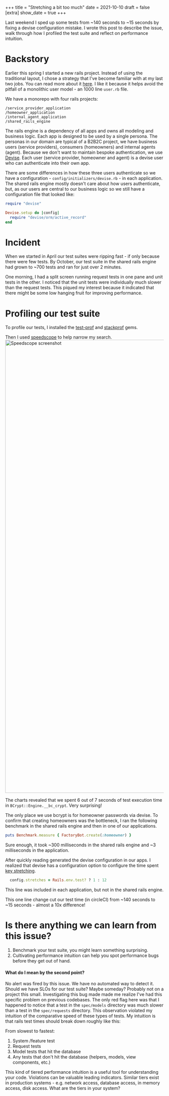 +++
title = "Stretching a bit too much"
date = 2021-10-10
draft = false
[extra]
show_date = true
+++

Last weekend I sped up some tests from ~140 seconds to ~15 seconds by fixing a devise configuration mistake. I wrote this post to describe the issue, walk through how I profiled the test suite and reflect on performance intuition.

# Backstory

Earlier this spring I started a new rails project. Instead of using the traditional layout, I chose a strategy that I've become familiar with at my last two jobs. You can read more about it [here](https://betterment.engineering/whats-the-best-authorization-framework-none-at-all-9bd315c3729b). I like it because it helps avoid the pitfall of a monolithic user model - an 1000 line `user.rb` file.

We have a monorepo with four rails projects:
```
/service_provider_application
/homeowner_application
/internal_agent_application
/shared_rails_engine
```
The rails engine is a dependency of all apps and owns all modeling and business logic. Each app is designed to be used by a single persona. The personas in our domain are typical of a B2B2C project, we have business users (service providers), consumers (homeowners) and internal agents (agent).  Because we don't want to maintain bespoke authentication, we use [Devise](https://github.com/heartcombo/devise). Each user (service provider, homeowner and agent) is a devise user who can authenticate into their own app.

There are some differences in how these three users authenticate so we have a configuration - `config/initializers/devise.rb` - in each application. The shared rails engine mostly doesn't care about how users authenticate, but, as our users are central to our business logic so we still have a configuration file that looked like:
```rb
require "devise"

Devise.setup do |config|
  require "devise/orm/active_record"
end
```

# Incident

When we started in April our test suites were ripping fast - if only because there were few tests. By October, our test suite in the shared rails engine had grown to ~700 tests and ran for just over 2 minutes.

One morning, I had a split screen running request tests in one pane and unit tests in the other. I noticed that the unit tests were individually much slower than the request tests. This piqued my interest because it indicated that there might be some low hanging fruit for improving performance.

# Profiling our test suite

To profile our tests, I installed the [test-prof](https://github.com/test-prof/test-prof) and [stackprof](https://github.com/tmm1/stackprof) gems.

Then I used [speedscope](https://www.speedscope.app/) to help narrow my search.
<img width="1434" alt="Speedscope screenshot" src="/speedscope_screenshot.png">

The charts revealed that we spent 6 out of 7 seconds of test execution time in `BCrypt::Engine.__bc_crypt`. Very surprising!

The only place we use bcrypt is for homeowner passwords via devise.
To confirm that creating homeowners was the bottleneck, I ran the following benchmark in the shared rails engine and then in one of our applications.
```rb
puts Benchmark.measure { FactoryBot.create(:homeowner) }
```

Sure enough, it took ~300 milliseconds in the shared rails engine and ~3 milliseconds in the application. 

After quickly reading generated the devise configuration in our apps. I realized that devise has a configuration option to configure the time spent [key stretching](https://en.wikipedia.org/wiki/Key_stretching).

```rb
  config.stretches = Rails.env.test? ? 1 : 12
```

This line was included in each application, but not in the shared rails engine.

This one line change cut our test time (in circleCI) from ~140 seconds to ~15 seconds - almost a 10x difference! 

# Is there anything we can learn from this issue? 
1. Benchmark your test suite, you might learn something surprising.
2. Cultivating performance intuition can help you spot performance bugs before they get out of hand.

#### What do I mean by the second point? 
No alert was fired by this issue. We have no automated way to detect it. Should we have SLOs for our test suite? Maybe someday? Probably not on a project this small. Investigating this bug made made me realize I've had this specific problem on previous codebases. The only red flag here was that I happened to notice that a test in the `spec/models` directory was much slower than a test in the `spec/requests` directory. This observation violated my intuition of the comparative speed of these types of tests. My intuition is that rails test times should break down roughly like this:

From slowest to fastest:
1. System /feature test
2. Request tests
3. Model tests that hit the database
4. Any tests that don't hit the database (helpers, models, view components, etc.)

This kind of tiered performance intuition is a useful tool for understanding your code. Violations can be valuable leading indicators. Similar tiers exist in production systems - e.g. network access, database access, in memory access, disk access. What are the tiers in your system? 
